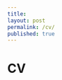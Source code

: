 ```yaml
---
title:
layout: post
permalink: /cv/
published: true
---
```

# CV

<!--  {% include base_path %}

<object data="CV_2024.pdf" width="750" height="750" type='application/pdf'/> -->
